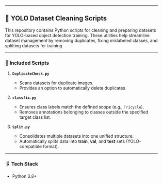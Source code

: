 
---

## 🧹 YOLO Dataset Cleaning Scripts

This repository contains Python scripts for cleaning and preparing datasets for YOLO-based object detection training. These utilities help streamline dataset management by removing duplicates, fixing mislabeled classes, and splitting datasets for training.

---

### 📂 **Included Scripts**

1. **`DuplicateCheck.py`**

   * Scans datasets for duplicate images.
   * Provides an option to automatically delete duplicates.

2. **`classfix.py`**

   * Ensures class labels match the defined scope (e.g., `Tricycle`).
   * Removes annotations belonging to classes outside the specified target class list.

3. **`Split.py`**

   * Consolidates multiple datasets into one unified structure.
   * Automatically splits data into **train**, **val**, and **test** sets (YOLO-compatible format).

---


### 🖇️ **Tech Stack**

* Python 3.8+
